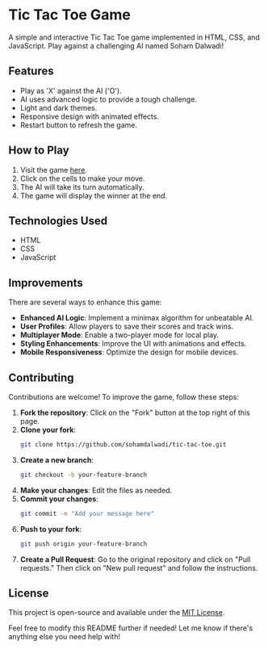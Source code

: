 # Tic Tac Toe Game

A simple and interactive Tic Tac Toe game implemented in HTML, CSS, and JavaScript. Play against a challenging AI named Soham Dalwadi!

## Features

- Play as 'X' against the AI ('O').
- AI uses advanced logic to provide a tough challenge.
- Light and dark themes.
- Responsive design with animated effects.
- Restart button to refresh the game.

## How to Play

1. Visit the game [here](https://sohamdalwadi.github.io/tic-tac-toe/).
2. Click on the cells to make your move.
3. The AI will take its turn automatically.
4. The game will display the winner at the end.

## Technologies Used

- HTML
- CSS
- JavaScript

## Improvements

There are several ways to enhance this game:

- **Enhanced AI Logic**: Implement a minimax algorithm for unbeatable AI.
- **User Profiles**: Allow players to save their scores and track wins.
- **Multiplayer Mode**: Enable a two-player mode for local play.
- **Styling Enhancements**: Improve the UI with animations and effects.
- **Mobile Responsiveness**: Optimize the design for mobile devices.

## Contributing

Contributions are welcome! To improve the game, follow these steps:

1. **Fork the repository**: Click on the "Fork" button at the top right of this page.
2. **Clone your fork**: 
   ```bash
   git clone https://github.com/sohamdalwadi/tic-tac-toe.git
   ```
3. **Create a new branch**: 
   ```bash
   git checkout -b your-feature-branch
   ```
4. **Make your changes**: Edit the files as needed.
5. **Commit your changes**: 
   ```bash
   git commit -m "Add your message here"
   ```
6. **Push to your fork**: 
   ```bash
   git push origin your-feature-branch
   ```
7. **Create a Pull Request**: Go to the original repository and click on "Pull requests." Then click on "New pull request" and follow the instructions.

## License

This project is open-source and available under the [MIT License](LICENSE).

Feel free to modify this README further if needed! Let me know if there's anything else you need help with!

